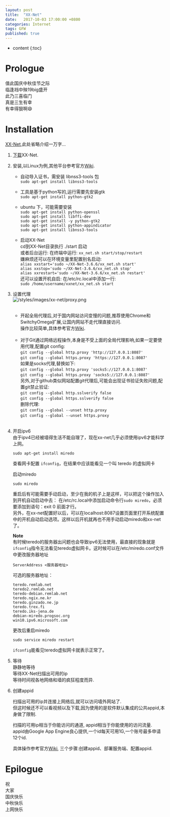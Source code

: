 ```yaml
---
layout: post
title:  "XX-Net"
date:   2017-10-03 17:00:00 +0800
categories: Internet
tags: GFW
published: true
---
```


* content
{:toc}


# Prologue
值此国庆中秋佳节之际<br>
临逢裆中殃19big盛开<br>
此乃三喜临门<br>
真是三生有幸<br>
有幸得狠啊:smile:

# Installation
[XX-Net](https://github.com/XX-net/XX-Net),此处省略介绍一万字...<br>

1.  [下载](https://github.com/XX-net/XX-Net/blob/master/code/default/download.md)XX-Net.

2.  安装,以Linux为例,其他平台参考官方[Wiki](https://github.com/XX-net/XX-Net/wiki).<br>
    * 自动导入证书，需安装 libnss3-tools 包<br>
      `sudo apt-get install libnss3-tools`<br>

    * 工具是基于python写的,运行需要先安装gtk<br>
      `sudo apt-get install python-gtk2`<br>

    * ubuntu 下，可能需要安装<br>
      `sudo apt-get install python-openssl`<br>
      `sudo apt-get install libffi-dev`<br>
      `sudo apt-get install -y python-gtk2`<br>
      `sudo apt-get install python-appindicator`<br>
      `sudo apt-get install libnss3-tools`<br>

    * 启动XX-Net<br>
      cd到XX-Net目录执行 ./start 启动<br>
      或者后台运行: 在终端中运行:
      `xx_net.sh start/stop/restart`<br>
      嫌麻烦还可以在环境变量里配置别名启动:<br>
      `alias xxstart='sudo ~/XX-Net-3.6.6/xx_net.sh start'`<br>
      `alias xxstop='sudo ~/XX-Net-3.6.6/xx_net.sh stop'`<br>
      `alias xxrestart='sudo ~/XX-Net-3.6.6/xx_net.sh restart'`<br>
      还可以设置开机自启: 在/etc/rc.local中添加一行:<br>
      `sudo /home/username/xxnet/xx_net.sh start`<br>

3.  设置代理<br>
      ![/styles/images/xx-net/proxy.png]({{'/styles/images/xx-net/proxy.png'|prepend:site.baseurl}})
    <br><br>

    * 开起全局代理后,对于国内网站访问变慢的问题,推荐使用Chrome和SwitchyOmega扩展,让国内网站不走代理直接访问.<br>
    操作比较简单,具体参考官方[Wiki](https://github.com/XX-net/XX-Net/wiki/%E4%BD%BF%E7%94%A8Chrome%E6%B5%8F%E8%A7%88%E5%99%A8).<br><br>
    * 对于Git通过网络远程操作,本身是不受上面的全局代理影响,如果一定要使用代理,配置git config:<br>
    `git config --global http.proxy 'http://127.0.0.1:8087'`<br>
    `git config --global https.proxy 'https://127.0.0.1:8087'`<br>
    如果是socks代理,替换如下:<br>
    `git config --global http.proxy 'socks5://127.0.0.1:8087'`<br>
    `git config --global https.proxy 'socks5://127.0.0.1:8087'`<br>
    另外,对于github类似网站配置git代理后,可能会出现证书验证失败问题,配置git禁止验证:<br>
    `git config --global http.sslverify false`<br>
    `git config --global https.sslverify false`<br>
    删除代理:<br>
    `git config --global --unset http.proxy`<br>
    `git config --global --unset https.proxy`<br>
    <br>

4.  开启ipv6<br>
    由于ipv4已经被墙得生活不能自理了，现在xx-net几乎必须使用ipv6才能科学上网。
    ```
    sudo apt-get install miredo
    ```
    查看网卡配置 `ifconfig`，在结果中应该能看见一个叫 teredo 的虚拟网卡

    启动miredo
    ```
    sudo miredo
    ```
    重启后有可能需要手动启动，至少在我的机子上是这样，可以把这个操作加入到开机自动启动中去：
    在/etc/rc.local中添加启动命令行`sudo miredo`，必须要添加到语句：exit 0 前面才行。<br>
    另外，在xx-net配置好以后，可以在localhost:8087设置页面里打开系统配置中的开机自动启动选项。这样以后开机就再也不用手动启动miredo和xx-net了。<br>

    **Note**<br>
    有时候teredo的服务器出问题也会导致ipv6无法使用，最直接的现象就是`ifconfig`指令无法看见teredo虚拟网卡。这时候可以在/etc/miredo.conf文件中更改服务器地址 	
    ```
    ServerAddress <服务器地址>
    ```
    可选的服务器地址：
    ```
    teredo.remlab.net
    teredo2.remlab.net
    teredo-debian.remlab.net
    teredo.ngix.ne.kr
    teredo.ginzado.ne.jp
    teredo.trex.fi
    teredo.iks-jena.de
    debian-miredo.progsoc.org
    win10.ipv6.microsoft.com
    ```
    更改后重启miredo
    ```
    sudo service miredo restart
    ```
    `ifconfig`能看见teredo虚拟网卡就表示正常了。

5.  等待<br>
    静静地等待<br>
    等待XX-Net扫描出可用的ip<br>
    等待时间视各地网络和墙的疯狂程度而异.<br>

6.  创建appid<br>

    扫描出可用的ip并连接上网络后,就可以访问墙外网站了.<br>
    但这时候还不可以看视频以及下载,因为使用的是软件默认集成的公共appid,本身做了限制.<br>

    扫描的可用ip相当于你能访问的通道, appid相当于你能使用的访问流量.<br>
    appid由Google App Engine良心提供,一个id每天可用1G,一个账号最多申请12个id.<br>

    具体操作参考官方[Wiki](https://github.com/XX-net/XX-Net/wiki/how-to-create-my-appids), 三个步骤:创建appid、部署服务端、配置appid.




# Epilogue
祝<br>
大家<br>
国庆快乐<br>
中秋快乐<br>
上网快乐
